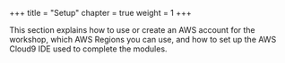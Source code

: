 +++
title = "Setup"
chapter = true
weight = 1
+++

This section explains how to use or create an AWS account for the workshop, which AWS Regions you can use, and how to set up the AWS Cloud9 IDE used to complete the modules.
